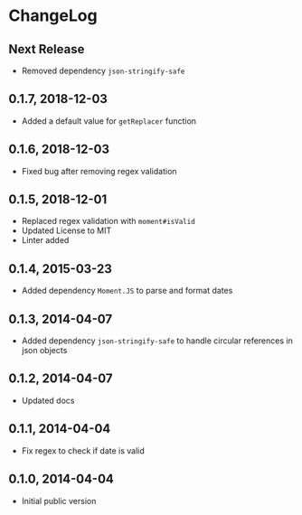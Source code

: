 # ChangeLog

## Next Release
- Removed dependency `json-stringify-safe`

## 0.1.7, 2018-12-03
- Added a default value for `getReplacer` function

## 0.1.6, 2018-12-03
- Fixed bug after removing regex validation

## 0.1.5, 2018-12-01
- Replaced regex validation with `moment#isValid` 
- Updated License to MIT
- Linter added

## 0.1.4, 2015-03-23
- Added dependency `Moment.JS` to parse and format dates

## 0.1.3, 2014-04-07
- Added dependency `json-stringify-safe` to handle circular references in json objects

## 0.1.2, 2014-04-07
- Updated docs

## 0.1.1, 2014-04-04
- Fix regex to check if date is valid

## 0.1.0, 2014-04-04
- Initial public version
